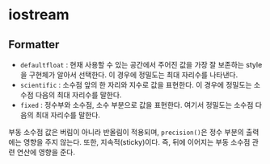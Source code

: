 # iostream

## Formatter

* `defaultfloat` : 현재 사용할 수 있는 공간에서 주어진 값을 가장 잘 보존하는 style을 구현체가 알아서 선택한다. 이 경우에 정밀도는 최대 자리수를 나타낸다.
* `scientific` : 소수점 앞의 한 자리와 지수로 값을 표현한다. 이 경우에 정밀도는 소수점 다음의 최대 자리수를 말한다.
* `fixed` : 정수부와 소수점, 소수 부분으로 값을 표현한다. 여기서 정밀도는 소수점 다음의 최대 자리수를 말한다.

부동 소수점 값은 버림이 아니라 반올림이 적용되며, `precision()`은 정수 부분의 출력에는 영향을 주지 않는다. 또한, 지속적(sticky)이다. 즉, 뒤에 이어지는 부동 소수점 관련 연산에 영향을 준다.
